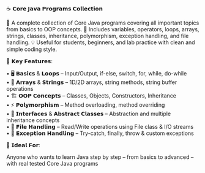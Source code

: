 ☕ 𝗖𝗼𝗿𝗲 𝗝𝗮𝘃𝗮 𝗣𝗿𝗼𝗴𝗿𝗮𝗺𝘀 𝗖𝗼𝗹𝗹𝗲𝗰𝘁𝗶𝗼𝗻

🚀 A complete collection of Core Java programs covering all important topics from basics to OOP concepts. 📘 Includes variables, operators, loops, arrays, strings, classes, inheritance, polymorphism, exception handling, and file handling. 💡 Useful for students, beginners, and lab practice with clean and simple coding style.

🔧 𝗞𝗲𝘆 𝗙𝗲𝗮𝘁𝘂𝗿𝗲𝘀:

• 🖥 𝗕𝗮𝘀𝗶𝗰𝘀 & 𝗟𝗼𝗼𝗽𝘀 – Input/Output, if-else, switch, for, while, do-while <br>
• 🧮 𝗔𝗿𝗿𝗮𝘆𝘀 & 𝗦𝘁𝗿𝗶𝗻𝗴𝘀 – 1D/2D arrays, string methods, string buffer operations <br>
• 🏗 𝗢𝗢𝗣 𝗖𝗼𝗻𝗰𝗲𝗽𝘁𝘀 –  Classes, Objects, Constructors, Inheritance <br>
• ⚡ 𝗣𝗼𝗹𝘆𝗺𝗼𝗿𝗽𝗵𝗶𝘀𝗺 – Method overloading, method overriding <br>
• 🔑 𝗜𝗻𝘁𝗲𝗿𝗳𝗮𝗰𝗲𝘀 & 𝗔𝗯𝘀𝘁𝗿𝗮𝗰𝘁 𝗖𝗹𝗮𝘀𝘀𝗲𝘀 – Abstraction and multiple inheritance concepts <br>
• 📂 𝗙𝗶𝗹𝗲 𝗛𝗮𝗻𝗱𝗹𝗶𝗻𝗴 – Read/Write operations using File class & I/O streams <br>
• 🚨 𝗘𝘅𝗰𝗲𝗽𝘁𝗶𝗼𝗻 𝗛𝗮𝗻𝗱𝗹𝗶𝗻𝗴 – Try-catch, finally, throw & custom exceptions <br>

🎯 𝗜𝗱𝗲𝗮𝗹 𝗙𝗼𝗿:

Anyone who wants to learn Java step by step – from basics to advanced – with real tested Core Java programs
